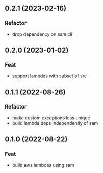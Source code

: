 ## 0.2.1 (2023-02-16)

### Refactor

- drop dependency on sam cli

## 0.2.0 (2023-01-02)

### Feat

- support lambdas with subset of src

## 0.1.1 (2022-08-26)

### Refactor

- make custom exceptions less unique
- build lambda deps independently of sam

## 0.1.0 (2022-08-22)

### Feat

- build aws lambdas using sam
